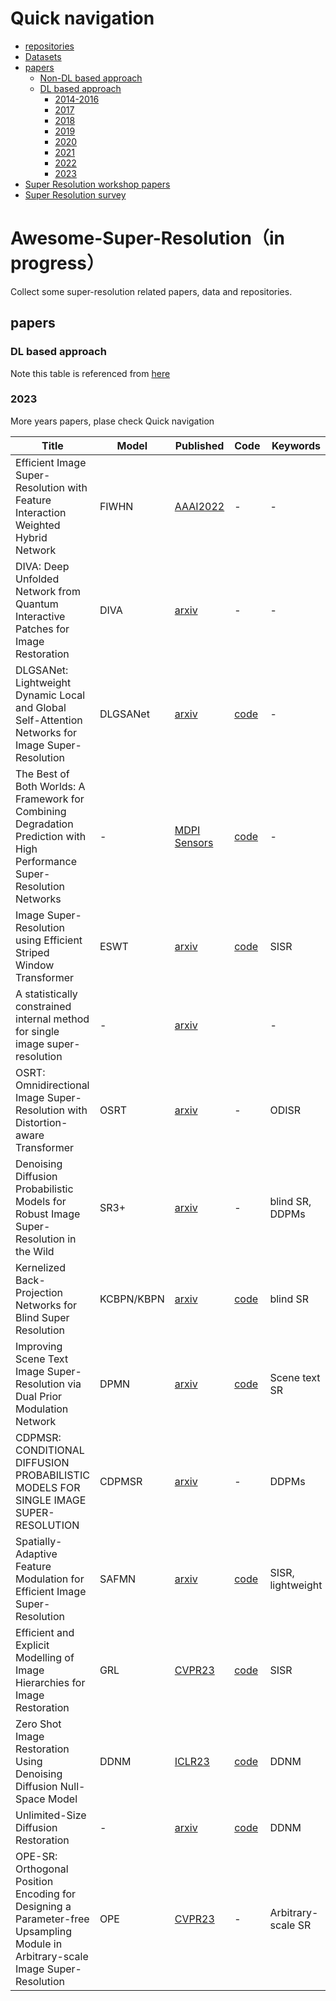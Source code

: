 # Quick navigation

- [repositories](awesome_paper_list_and_repos.md)
- [Datasets](dataset.md)
- [papers](#papers)
  - [Non-DL based approach](non_dl_papers.md)
  - [DL based approach](#DL-based-approach)
    - [2014-2016](2014-2016_papers.md)
    - [2017](2017_papers.md)
    - [2018](2018_papers.md)
    - [2019](2019_papers.md)
    - [2020](2020_papers.md)
    - [2021](2021_papers.md)
    - [2022](2022_papers.md)
    - [2023](#2023)
- [Super Resolution workshop papers](workshops.md)
- [Super Resolution survey](sr_survey.md)

# Awesome-Super-Resolution（in progress）

Collect some super-resolution related papers, data and repositories.

## papers

### DL based approach

Note this table is referenced from [here](https://github.com/LoSealL/VideoSuperResolution/blob/master/README.md#network-list-and-reference-updating)

### 2023
More years papers, plase check Quick navigation

| Title                  | Model                  | Published                                                    | Code                                                         | Keywords                                                     |
| ---------------------- | ---------------------- | ------------------------------------------------------------ | ------------------------------------------------------------ | ------------------------------------------------------------ |
|Efficient Image Super-Resolution with Feature Interaction Weighted Hybrid Network | FIWHN | [AAAI2022](https://arxiv.org/pdf/2212.14181.pdf) | - |- |
|DIVA: Deep Unfolded Network from Quantum Interactive Patches for Image Restoration | DIVA | [arxiv](https://arxiv.org/pdf/2301.00247.pdf) | - |- |
|DLGSANet: Lightweight Dynamic Local and Global Self-Attention Networks for Image Super-Resolution | DLGSANet | [arxiv](https://arxiv.org/pdf/2301.02031.pdf) | [code](https://neonleexiang.github.io/DLGSANet) |- |
|The Best of Both Worlds: A Framework for Combining Degradation Prediction with High Performance Super-Resolution Networks | - | [MDPI Sensors](https://doi.org/10.3390/s23010419) | [code](https://github.com/um-dsrg/RUMpy) |- |
|Image Super-Resolution using Efficient Striped Window Transformer | ESWT | [arxiv](https://arxiv.org/pdf/2301.09869.pdf) | [code](https://github.com/Fried-Rice-Lab/FriedRiceLab) |SISR|
|A statistically constrained internal method for single image super-resolution | - | [arxiv](https://arxiv.org/pdf/2302.01648.pdf) |  |-|
|OSRT: Omnidirectional Image Super-Resolution with Distortion-aware Transformer | OSRT | [arxiv](https://arxiv.org/pdf/2302.03453.pdf) | - |ODISR|
|Denoising Diffusion Probabilistic Models for Robust Image Super-Resolution in the Wild | SR3+ | [arxiv](https://arxiv.org/pdf/2302.07864.pdf) | - |blind SR, DDPMs|
|Kernelized Back-Projection Networks for Blind Super Resolution | KCBPN/KBPN | [arxiv](https://arxiv.org/pdf/2302.08478.pdf) | [code](https://github.com/Yuki-11/KBPN) |blind SR|
|Improving Scene Text Image Super-Resolution via Dual Prior Modulation Network | DPMN | [arxiv](https://arxiv.org/pdf/2302.10414.pdf) | [code](https://github.com/jdfxzzy/DPMN) |Scene text SR|
|CDPMSR: CONDITIONAL DIFFUSION PROBABILISTIC MODELS FOR SINGLE IMAGE SUPER-RESOLUTION | CDPMSR | [arxiv](https://arxiv.org/pdf/2302.12831.pdf) | - |DDPMs|
|Spatially-Adaptive Feature Modulation for Efficient Image Super-Resolution | SAFMN | [arxiv](https://arxiv.org/pdf/2302.13800.pdf) | [code](https://github.com/sunny2109/SAFMN) |SISR, lightweight|
|Efficient and Explicit Modelling of Image Hierarchies for Image Restoration | GRL | [CVPR23](https://arxiv.org/pdf/2303.00748.pdf) | [code](https://github.com/ofsoundof/GRL-Image-Restoration) |SISR|
|Zero Shot Image Restoration Using Denoising Diffusion Null-Space Model  | DDNM | [ICLR23](https://arxiv.org/pdf/2212.00490.pdf) | [code](https://github.com/wyhuai/DDNM/tree/main) |DDNM|
|Unlimited-Size Diffusion Restoration | - | [arxiv](https://arxiv.org/pdf/2303.00354.pdf) | [code](https://github.com/wyhuai/DDNM/tree/main) |DDNM|
|OPE-SR: Orthogonal Position Encoding for Designing a Parameter-free Upsampling Module in Arbitrary-scale Image Super-Resolution | OPE | [CVPR23](https://arxiv.org/pdf/2303.01091.pdf) | - |Arbitrary-scale SR|
